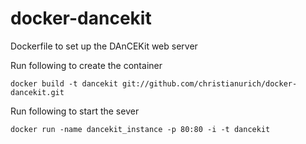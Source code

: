 docker-dancekit
===============

Dockerfile to set up the DAnCEKit web server

Run following to create the container

~~~
docker build -t dancekit git://github.com/christianurich/docker-dancekit.git
~~~
Run following to start the sever

~~~
docker run -name dancekit_instance -p 80:80 -i -t dancekit 
~~~
